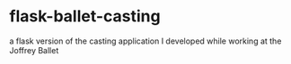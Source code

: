 # flask-ballet-casting
a flask version of the casting application I developed while working at the Joffrey Ballet
